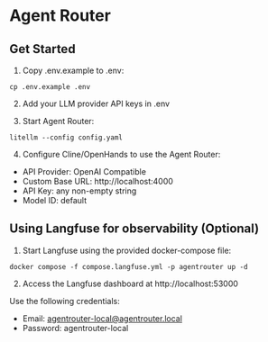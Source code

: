 Agent Router
============

## Get Started

1. Copy .env.example to .env:

```shell
cp .env.example .env
```

2. Add your LLM provider API keys in .env

3. Start Agent Router:

```shell
litellm --config config.yaml
```

4. Configure Cline/OpenHands to use the Agent Router:

* API Provider: OpenAI Compatible
* Custom Base URL: http://localhost:4000
* API Key: any non-empty string
* Model ID: default

## Using Langfuse for observability (Optional)

1. Start Langfuse using the provided docker-compose file:

```shell
docker compose -f compose.langfuse.yml -p agentrouter up -d
```

2. Access the Langfuse dashboard at http://localhost:53000

Use the following credentials:
* Email: agentrouter-local@agentrouter.local
* Password: agentrouter-local
